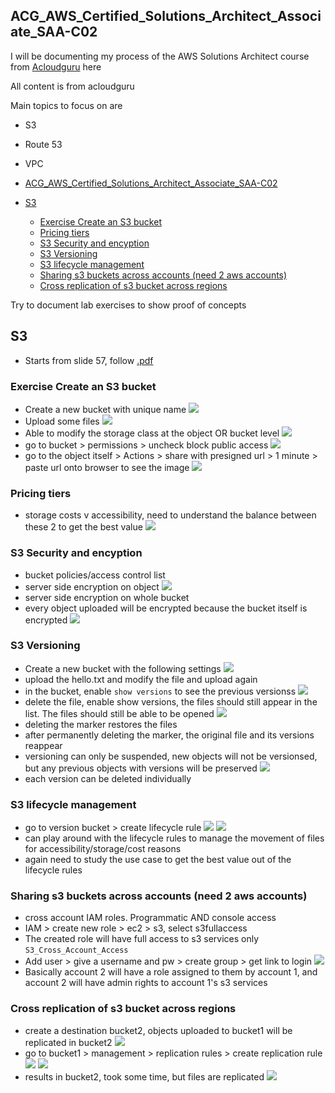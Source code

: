 ## ACG_AWS_Certified_Solutions_Architect_Associate_SAA-C02

I will be documenting my process of the AWS Solutions Architect course from [Acloudguru](https://learn.acloud.guru/course/aws-certified-solutions-architect-associate/overview) here

All content is from acloudguru

Main topics to focus on are
- S3
- Route 53
- VPC

- [ACG_AWS_Certified_Solutions_Architect_Associate_SAA-C02](#acg_aws_certified_solutions_architect_associate_saa-c02)
- [S3](#s3)
  - [Exercise Create an S3 bucket](#exercise-create-an-s3-bucket)
  - [Pricing tiers](#pricing-tiers)
  - [S3 Security and encyption](#s3-security-and-encyption)
  - [S3 Versioning](#s3-versioning)
  - [S3 lifecycle management](#s3-lifecycle-management)
  - [Sharing s3 buckets across accounts (need 2 aws accounts)](#sharing-s3-buckets-across-accounts-need-2-aws-accounts)
  - [Cross replication of s3 bucket across regions](#cross-replication-of-s3-bucket-across-regions)

Try to document lab exercises to show proof of concepts

## S3
- Starts from slide 57, follow [.pdf](/1621966269571-AWS%20Certified%20Solutions%20Architect%20Associate%20SAA-C02%20NEW%20PDF_compressed.pdf)

### Exercise Create an S3 bucket

- Create a new bucket with unique name
![](/s3_lab/images/s3_1.png)
- Upload some files
![](/s3_lab/images/s3_2.png)
- Able to modify the storage class at the object OR bucket level
![](/s3_lab/images/s3_3.png)
- go to bucket > permissions > uncheck block public access
![](/s3_lab/images/s3_4.png)
- go to the object itself > Actions > share with presigned url > 1 minute > paste url onto browser to see the image
![](/s3_lab/images/s3_5.png)

### Pricing tiers
- storage costs v accessibility, need to understand the balance between these 2 to get the best value
![](/s3_lab/images/s3_6.png)

### S3 Security and encyption
- bucket policies/access control list
- server side encryption on object
![](/s3_lab/images/s3_7.png)
- server side encryption on whole bucket
- every object uploaded will be encrypted because the bucket itself is encrypted
![](/s3_lab/images/s3_8.png)

### S3 Versioning
- Create a new bucket with the following settings
![](/s3_lab/images/s3_9.png)
- upload the hello.txt and modify the file and upload again
- in the bucket, enable `show versions` to see the previous versionss
![](/s3_lab/images/s3_10.png)
- delete the file, enable show versions,  the files should still appear in the list. The files should still be able to be opened
![](/s3_lab/images/s3_11.png)
- deleting the marker restores the files
- after permanently deleting the marker, the original file and its versions reappear
- versioning can only be suspended, new objects will not be versionsed, but any previous objects with versions will be preserved
![](/s3_lab/images/s3_12.png)
- each version can be deleted individually

### S3 lifecycle management
- go to version bucket > create lifecycle rule
![](/s3_lab/images/s3_13.png)
![](/s3_lab/images/s3_14.png)
- can play around with the lifecycle rules to manage the movement of files for accessibility/storage/cost reasons
- again need to study the use case to get the best value out of the lifecycle rules

### Sharing s3 buckets across accounts (need 2 aws accounts)
- cross account IAM roles. Programmatic AND console access
- IAM > create new role > ec2 > s3, select s3fullaccess
- The created role will have full access to s3 services only `S3_Cross_Account_Access`
- Add user > give a username and pw > create group > get link to login
![](/s3_lab/images/s3_15.png)
- Basically account 2 will have a role assigned to them by account 1, and account 2 will have admin rights to account 1's s3 services 

### Cross replication of s3 bucket across regions
- create a destination bucket2, objects uploaded to bucket1 will be replicated in bucket2
![](/s3_lab/images/s3_16.png)
- go to bucket1 > management > replication rules > create replication rule
![](/s3_lab/images/s3_17.png)
![](/s3_lab/images/s3_18.png)
- results in bucket2, took some time, but files are replicated
![](/s3_lab/images/s3_19.png)